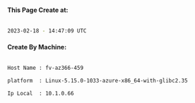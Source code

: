 
   
#### This Page Create at:

```bash

2023-02-18 - 14:47:09 UTC

```

#### Create By Machine:

```bash

Host Name : fv-az366-459

platform  : Linux-5.15.0-1033-azure-x86_64-with-glibc2.35

Ip Local  : 10.1.0.66

```

